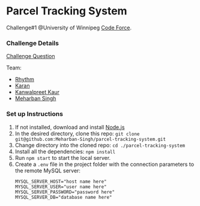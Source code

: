 # Parcel Tracking System

Challenge#1 @University of Winnipeg <a href="https://www.uwcodeforce.ca" target="_blank">Code Force</a>.

### Challenge Details

<a href="https://uwcodeforce.ca/challenges/Challenge1.pdf" target="_blank">Challenge Question</a>

Team:

- [Rhythm](https://github.com/rhyrhy99/)
- [Karan](https://github.com/ace9665/)
- [Kanwalpreet Kaur](https://github.com/Kanwalpreet-Kaur/)
- [Meharban Singh](https://github.com/Meharban-Singh/)

### Set up Instructions

1. If not installed, download and install <a href="https://nodejs.org/en/" target="_blank">Node.js</a>
2. In the desired directory, clone this repo: `git clone git@github.com:Meharban-Singh/parcel-tracking-system.git`
3. Change directory into the cloned repo: `cd ./parcel-tracking-system`
4. Install all the dependencies: `npm install`
5. Run `npm start` to start the local server.
6. Create a `.env` file in the project folder with the connection parameters to the remote MySQL server: 
    ```
    MYSQL_SERVER_HOST="host name here"
    MYSQL_SERVER_USER="user name here"
    MYSQL_SERVER_PASSWORD="password here"
    MYSQL_SERVER_DB="database name here"
    ```
